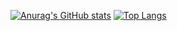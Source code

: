 [![Anurag's GitHub stats](https://github-readme-stats.vercel.app/api?username=mi11km)](https://github.com/anuraghazra/github-readme-stats)
[![Top Langs](https://github-readme-stats.vercel.app/api/top-langs/?username=mi11km)](https://github.com/anuraghazra/github-readme-stats)

